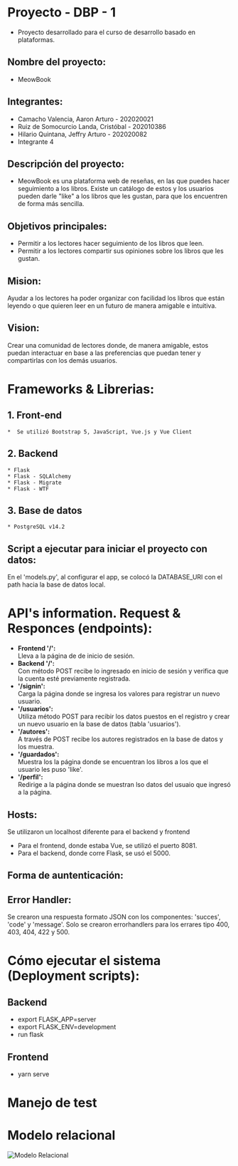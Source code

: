 # Proyecto - DBP - 1

- Proyecto desarrollado para el curso de desarrollo basado en plataformas.

## Nombre del proyecto:

- MeowBook

## Integrantes:

* Camacho Valencia, Aaron Arturo - 202020021
* Ruiz de Somocurcio Landa, Cristóbal - 202010386
* Hilario Quintana, Jeffry Arturo - 202020082
* Integrante 4

## Descripción del proyecto:

   * MeowBook es una plataforma web de reseñas, en las que puedes hacer seguimiento a los libros. Existe un catálogo de estos y los usuarios pueden darle "like" a los libros que les gustan, para que los encuentren de forma más sencilla.

## Objetivos principales:

   * Permitir a los lectores hacer seguimiento de los libros que leen.
   * Permitir a los lectores compartir sus opiniones sobre los libros que les gustan.

## Mision:

Ayudar a los lectores ha poder organizar con facilidad los libros que están leyendo o que quieren leer en un futuro de manera amigable e intuitiva.

## Vision:

Crear una comunidad de lectores donde, de manera amigable, estos puedan interactuar  en base a las preferencias que puedan tener y compartirlas con los demás  usuarios.

# Frameworks & Librerias:

## 1. Front-end
    *  Se utilizó Bootstrap 5, JavaScript, Vue.js y Vue Client

## 2. Backend
    * Flask
    * Flask - SQLAlchemy
    * Flask - Migrate 
    * Flask - WTF

## 3. Base de datos
    * PostgreSQL v14.2

## Script a ejecutar para iniciar el proyecto con datos:

En el 'models.py', al configurar el app, se colocó la DATABASE_URI con el path hacia la base de datos local.

# API's information. Request & Responces (endpoints):

<ul>
            <li><strong>Frontend '/':</strong></li> Lleva a la página de de inicio de sesión.
            <li><strong>Backend '/':</strong></li> Con método POST recibe lo ingresado en inicio de sesión y verifica que la cuenta esté previamente registrada.
            <li><strong>'/signin':</strong></li> Carga la página donde se ingresa los valores para registrar un nuevo usuario.
            <li><strong>'/usuarios':</strong></li> Utiliza método POST para recibir los datos puestos en el registro y crear un nuevo usuario en la base de datos (tabla 'usuarios').
            <li><strong>'/autores':</strong></li> A través de POST recibe los autores registrados en la base de datos y los muestra.
            <li><strong>'/guardados':</strong></li> Muestra los la página donde se encuentran los libros a los que el usuario les puso 'like'.
            <li><strong>'/perfil':</strong></li> Redirige a la página donde se muestran lso datos del usuaio que ingresó a la página.
</ul>

## Hosts:

Se utilizaron un localhost diferente para el backend y frontend
   * Para el frontend, donde estaba Vue, se utilizó el puerto 8081.
   * Para el backend, donde corre Flask, se usó el 5000.

## Forma de auntenticación:

## Error Handler:

Se crearon una respuesta formato JSON con los componentes: 'succes', 'code' y 'message'. 
Solo se crearon errorhandlers para los errares tipo 400, 403, 404, 422 y 500.

# Cómo ejecutar el sistema (Deployment scripts):

## Backend
   * export FLASK_APP=server
   * export FLASK_ENV=development
   * run flask

## Frontend
   * yarn serve
 
# Manejo de test

# Modelo relacional
![Modelo Relacional](https://user-images.githubusercontent.com/103542038/177927334-22d0a3b7-50cd-4e9a-974f-f2ae1a516e72.PNG)



